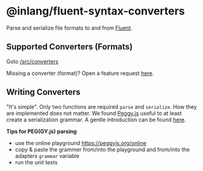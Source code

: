 # @inlang/fluent-syntax-converters

Parse and serialize file formats to and from [Fluent](https://projectfluent.org/).

## Supported Converters (Formats)

Goto [/src/converters](/src/converters)

Missing a converter (format)? Open a feature request [here](https://github.com/inlang/inlang/discussions/categories/feature-requests).

## Writing Converters

"It's simple". Only two functions are required `parse` and `serialize`. How they are implemented does not matter. We found [Peggy.js](https://github.com/peggyjs/peggy) useful to at least create a serialization grammar. A gentle introduction can be found [here](https://coderwall.com/p/316gba/beginning-parsers-with-peg-js).

**Tips for PEG(GY.js) parsing**

- use the online playground https://peggyjs.org/online
- copy & paste the grammer from/into the playground and from/into the adapters `grammar` variable
- run the unit tests
